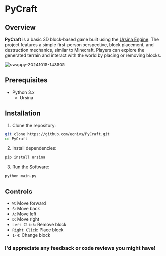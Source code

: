 # PyCraft

## Overview
**PyCraft** is a basic 3D block-based game built using the [Ursina Engine](https://www.ursinaengine.org/). The project features a simple first-person perspective, block placement, and destruction mechanics, similar to Minecraft. Players can explore the generated terrain and interact with the world by placing or removing blocks.

![swappy-20241015-143505](https://github.com/user-attachments/assets/348cba48-ee30-469b-8e6e-31af675a9b1c)


## Prerequisites
* Python 3.x
    * Ursina

## Installation
1. Clone the repository:
```bash
git clone https://github.com/ecnivs/PyCraft.git
cd PyCraft
```
2. Install dependencies:
```bash
pip install ursina
```
3. Run the Software:
```bash
python main.py
```

## Controls
* `W`: Move forward
* `S`: Move back
* `A`: Move left
* `D`: Move right
* `Left Click`: Remove block
* `Right Click`: Place block
* `1-4`: Change block

### I'd appreciate any feedback or code reviews you might have!

